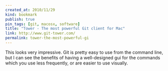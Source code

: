 ```yaml
---
created_at: 2010/11/29
kind: bookmark
publish: true
pin_tags: [git, macosx, software]
title: "Tower - The most powerful Git client for Mac"
link: http://www.git-tower.com/
permalink: tower-the-most-powerful-gi
---
```


This looks very impressive. Git is pretty easy to use from the command line, but I can see the benefits of having a well-designed gui for the commands which you use less frequently, or are easier to use visually.
